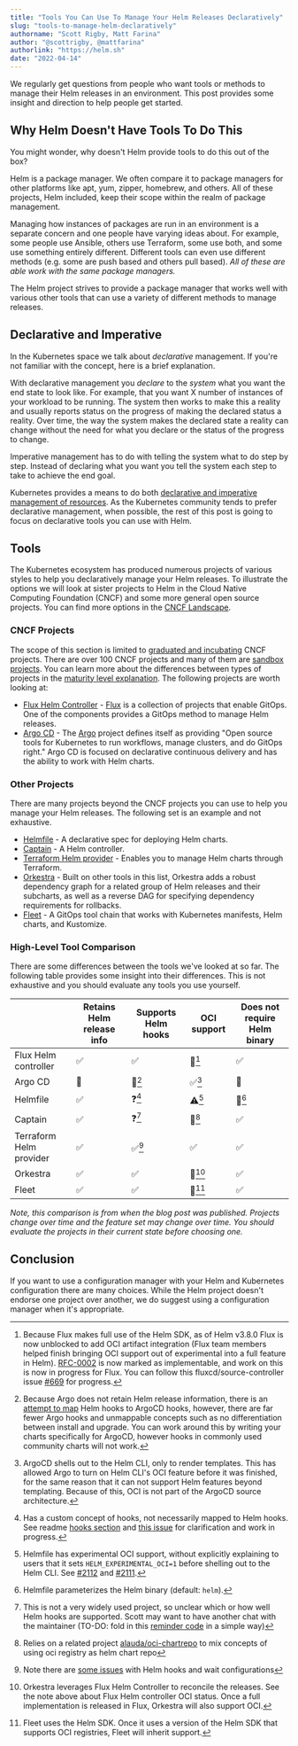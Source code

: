 ```yaml
---
title: "Tools You Can Use To Manage Your Helm Releases Declaratively"
slug: "tools-to-manage-helm-declaratively"
authorname: "Scott Rigby, Matt Farina"
author: "@scottrigby, @mattfarina"
authorlink: "https://helm.sh"
date: "2022-04-14"
---
```


We regularly get questions from people who want tools or methods to manage their Helm releases in an environment. This post provides some insight and direction to help people get started.

<!--more-->

## Why Helm Doesn't Have Tools To Do This

You might wonder, why doesn't Helm provide tools to do this out of the box?

Helm is a package manager. We often compare it to package managers for other platforms like apt, yum, zipper, homebrew, and others. All of these projects, Helm included, keep their scope within the realm of package management.

Managing how instances of packages are run in an environment is a separate concern and one people have varying ideas about. For example, some people use Ansible, others use Terraform, some use both, and some use something entirely different. Different tools can even use different methods (e.g. some are push based and others pull based). _All of these are able work with the same package managers._

The Helm project strives to provide a package manager that works well with various other tools that can use a variety of different methods to manage releases.

## Declarative and Imperative

In the Kubernetes space we talk about _declarative_ management. If you're not familiar with the concept, here is a brief explanation.

With declarative management you _declare_ to the _system_ what you want the end state to look like. For example, that you want X number of instances of your workload to be running. The system then works to make this a reality and usually reports status on the progress of making the declared status a reality. Over time, the way the system makes the declared state a reality can change without the need for what you declare or the status of the progress to change.

Imperative management has to do with telling the system what to do step by step. Instead of declaring what you want you tell the system each step to take to achieve the end goal.

Kubernetes provides a means to do both [declarative and imperative management of resources](https://kubernetes.io/docs/tasks/manage-kubernetes-objects/). As the Kubernetes community tends to prefer declarative management, when possible, the rest of this post is going to focus on declarative tools you can use with Helm.

## Tools

The Kubernetes ecosystem has produced numerous projects of various styles to help you declaratively manage your Helm releases. To illustrate the options we will look at sister projects to Helm in the Cloud Native Computing Foundation (CNCF) and some more general open source projects. You can find more options in the [CNCF Landscape](https://landscape.cncf.io/).

### CNCF Projects

The scope of this section is limited to [graduated and incubating](https://www.cncf.io/projects/) CNCF projects. There are over 100 CNCF projects and many of them are [sandbox projects](https://www.cncf.io/sandbox-projects/). You can learn more about the differences between types of projects in the [maturity level explanation](https://www.cncf.io/projects/#maturity-levels). The following projects are worth looking at:

* [Flux Helm Controller](https://fluxcd.io/docs/components/helm/) - [Flux](https://fluxcd.io/) is a collection of projects that enable GitOps. One of the components provides a GitOps method to manage Helm releases.
* [Argo CD](https://github.com/argoproj/argo-cd) - The [Argo](https://argoproj.github.io/) project defines itself as providing "Open source tools for Kubernetes to run workflows, manage clusters, and do GitOps right." Argo CD is focused on declarative continuous delivery and has the ability to work with Helm charts.

### Other Projects

There are many projects beyond the CNCF projects you can use to help you manage your Helm releases. The following set is an example and not exhaustive.

* [Helmfile](https://github.com/roboll/helmfile) - A declarative spec for deploying Helm charts.
* [Captain](https://github.com/alauda/captain) - A Helm controller.
* [Terraform Helm provider](https://github.com/hashicorp/terraform-provider-helm) - Enables you to manage Helm charts through Terraform.
* [Orkestra](https://azure.github.io/orkestra/) - Built on other tools in this list, Orkestra adds a robust dependency graph for a related group of Helm releases and their subcharts, as well as a reverse DAG for specifying dependency requirements for rollbacks.
* [Fleet](https://github.com/rancher/fleet) - A GitOps tool chain that works with Kubernetes manifests, Helm charts, and Kustomize.

### High-Level Tool Comparison

There are some differences between the tools we've looked at so far. The following table provides some insight into their differences. This is not exhaustive and you should evaluate any tools you use yourself.

| | Retains Helm release info | Supports Helm hooks | OCI support | Does not require Helm binary |
| -- | -- | -- | -- | -- |
| Flux Helm controller | ✅ | ✅ | 🚫[^1] | ✅ |
| Argo CD | 🚫 | 🚫[^2] | ✅[^3] | 🚫 |
| Helmfile | ✅ | ❓[^4] | :warning:[^5] | 🚫[^6] |
| Captain | ✅ | ❓[^7] | 🚫[^8] | ✅ |
| Terraform Helm provider | ✅ | ✅[^9] | ✅ | ✅ |
| Orkestra | ✅ | ✅ | 🚫[^10] | ✅ |
| Fleet | ✅ | ✅ | 🚫[^11] | ✅ |

_Note, this comparison is from when the blog post was published. Projects change over time and the feature set may change over time. You should evaluate the projects in their current state before choosing one._

## Conclusion

If you want to use a configuration manager with your Helm and Kubernetes configuration there are many choices. While the Helm project doesn't endorse one project over another, we do suggest using a configuration manager when it's appropriate.

[^1]: Because Flux makes full use of the Helm SDK, as of Helm v3.8.0 Flux is now unblocked to add OCI artifact integration (Flux team members helped finish bringing OCI support out of experimental into a full feature in Helm). [RFC-0002](https://github.com/fluxcd/flux2/tree/main/rfcs/0002-helm-oci) is now marked as implementable, and work on this is now in progress for Flux. You can follow this fluxcd/source-controller issue [#669](https://github.com/fluxcd/source-controller/issues/669) for progress.
[^2]: Because Argo does not retain Helm release information, there is an [attempt to map](https://argo-cd.readthedocs.io/en/stable/user-guide/helm/#helm-hooks) Helm hooks to ArgoCD hooks, however, there are far fewer Argo hooks and unmappable concepts such as no differentiation between install and upgrade. You can work around this by writing your charts specifically for ArgoCD, however hooks in commonly used community charts will not work.
[^3]: ArgoCD shells out to the Helm CLI, only to render templates. This has allowed Argo to turn on Helm CLI's OCI feature before it was finished, for the same reason that it can not support Helm features beyond templating. Because of this, OCI is not part of the ArgoCD source architecture.
[^4]: Has a custom concept of hooks, not necessarily mapped to Helm hooks. See readme [hooks section](https://github.com/roboll/helmfile#hooks) and [this issue](https://github.com/roboll/helmfile/issues/1291) for clarification and work in progress.
[^5]: Helmfile has experimental OCI support, without explicitly explaining to users that it sets `HELM_EXPERIMENTAL_OCI=1` before shelling out to the Helm CLI. See [#2112](https://github.com/roboll/helmfile/issues/2112) and [#2111](https://github.com/roboll/helmfile/issues/2111).
[^6]: Helmfile parameterizes the Helm binary (default: `helm`).
[^7]: This is not a very widely used project, so unclear which or how well Helm hooks are supported. Scott may want to have another chat with the maintainer (TO-DO: fold in this [reminder code](https://github.com/alauda/captain/blob/master/pkg/helm/printer.go#L23) in a simple way)
[^8]: Relies on a related project [alauda/oci-chartrepo](https://github.com/alauda/oci-chartrepo) to mix concepts of using oci registry as helm chart repo
[^9]: Note there are [some issues](https://github.com/hashicorp/terraform-provider-helm/issues/683) with Helm hooks and wait configurations
[^10]: Orkestra leverages Flux Helm Controller to reconcile the releases. See the note above about Flux Helm controller OCI status. Once a full implementation is released in Flux, Orkestra will also support OCI.
[^11]: Fleet uses the Helm SDK. Once it uses a version of the Helm SDK that supports OCI registries, Fleet will inherit support.
